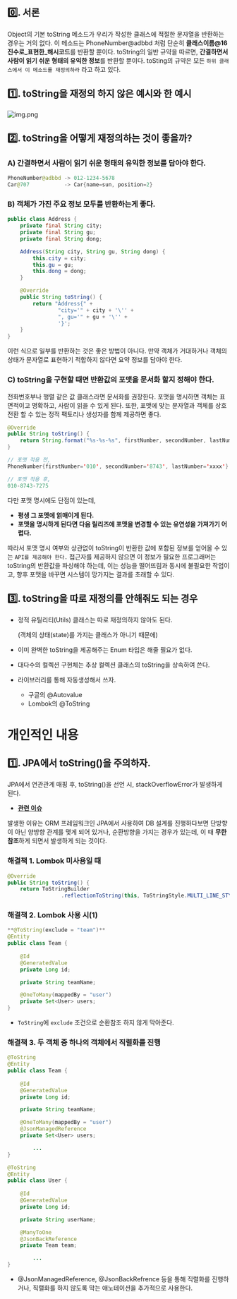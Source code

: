 ## 0️⃣. 서론

Object의 기본 toString 메소드가 우리가 작성한 클래스에 적절한 문자열을 반환하는 경우는 거의 없다. 이 메소드는 PhoneNumber@adbbd 처럼 단순히 **클래스이름@16진수로_표현한_해시코드**를 반환할 뿐이다. toString의 일반 규약을 따르면, **간결하면서 사람이 읽기 쉬운 형태의 유익한 정보**를 반환할 뿐이다. toSting의 규약은 모든 `하위 클래스에서 이 메소드를 재정의하라` 라고 하고 있다.

## 1️⃣. toString을 재정의 하지 않은 예시와 한 예시

![img.png](image/img.png)

## 2️⃣. toString을 어떻게 재정의하는 것이 좋을까?

### A) 간결하면서 사람이 읽기 쉬운 형태의 유익한 정보를 담아야 한다.

```java
PhoneNumber@adbbd -> 012-1234-5678   
Car@707           -> Car{name=sun, position=2}
```

### B) 객체가 가진 주요 정보 모두를 반환하는게 좋다.

```java
public class Address {
    private final String city;
    private final String gu;
    private final String dong;

    Address(String city, String gu, String dong) {
        this.city = city;
        this.gu = gu;
        this.dong = dong;
    }

    @Override
    public String toString() {
        return "Address{" +
                "city='" + city + '\'' +
                ", gu='" + gu + '\'' +
                '}';
    }
}
```

이런 식으로 일부를 반환하는 것은 좋은 방법이 아니다. 만약 객체가 거대하거나 객체의 상태가 문자열로 표현하기 적합하지 않다면 요약 정보를 담아야 한다.

### C) toString을 구현할 때면 반환값의 포맷을 문서화 할지 정해야 한다.

전화번호부나 행렬 같은 값 클래스라면 문서화를 권장한다. 포맷을 명시하면 객체는 표면적이고 명확하고, 사람이 읽을 수 있게 된다. 또한, 포맷에 맞는 문자열과 객체를 상호전환 할 수 있는 정적 팩토리나 생성자를 함께 제공하면 좋다.

```java
@Override
public String toString() {
    return String.format("%s-%s-%s", firstNumber, secondNumber, lastNumber);
}
```

```java
// 포맷 적용 전,
PhoneNumber{firstNumber='010', secondNumber='8743', lastNumber='xxxx'}

// 포맷 적용 후,
010-8743-7275
```

다만 포맷 명시에도 단점이 있는데,

- **평생 그 포멧에 얽매이게 된다.**
- **포맷을 명시하게 된다면 다음 릴리즈에 포맷을 변경할 수 있는 유연성을 가져가기 어렵다.**

따라서 포맷 명시 여부와 상관없이 toString이 반환한 값에 포함된 정보를 얻어올 수 있는 `API를 제공해야 한다.` 접근자를 제공하지 않으면 이 정보가 필요한 프로그래머는 toString의 반환값을 파싱해야 하는데, 이는 성능을 떨어뜨림과 동시에 불필요한 작업이고, 향후 포맷을 바꾸면 시스템이 망가지는 결과를 초래할 수 있다.

## 3️⃣. toString을 따로 재정의를 안해줘도 되는 경우

- 정적 유틸리티(Utils) 클래스는 따로 재정의하지 않아도 된다.

  (객체의 상태(state)를 가지는 클래스가 아니기 때문에)

- 이미 완벽한 toString을 제공해주는 Enum 타입은 해줄 필요가 없다.
- 대다수의 컬렉션 구현체는 추상 컬렉션 클래스의 toString을 상속하여 쓴다.
- 라이브러리를 통해 자동생성해서 쓰자.
    - 구글의 @Autovalue
    - Lombok의 @ToString

# 개인적인 내용

## 1️⃣. JPA에서 toString()을 주의하자.

JPA에서 연관관계 매핑 후, toString()을 선언 시, stackOverflowError가 발생하게 된다.

- **[관련 이슈](https://stackoverflow.com/questions/3593893/why-im-getting-stackoverflowerror)**

발생한 이유는 ORM 프레임워크인 JPA에서 사용하여 DB 설계를 진행하다보면 단방향이 아닌 양방향 관계를 맺게 되어 있거나, 순환방향을 가지는 경우가 있는데, 이 때 **무한 참조**하게 되면서 발생하게 되는 것이다.

### 해결책 1. Lombok 미사용일 때

```java
@Override
public String toString() {
    return ToStringBuilder
			     .reflectionToString(this, ToStringStyle.MULTI_LINE_STYLE);
```

### 해결책 2. Lombok 사용 시(1)

```java
**@ToString(exclude = "team")**
@Entity
public class Team { 
	
    @Id
    @GeneratedValue
    private Long id;

    private String teamName;

    @OneToMany(mappedBy = "user")
    private Set<User> users;
}
```

- `ToString`에 `exclude` 조건으로 순환참조 하지 않게 막아준다.

### 해결책 3. 두 객체 중 하나의 객체에서 직렬화를 진행

```java
@ToString
@Entity
public class Team { 
	
    @Id
    @GeneratedValue
    private Long id;

    private String teamName;

    @OneToMany(mappedBy = "user")
    @JsonManagedReference
    private Set<User> users;

		...
}
```

```java
@ToString
@Entity
public class User {
	
    @Id
    @GeneratedValue
    private Long id;

    private String userName;

    @ManyToOne
    @JsonBackReference
    private Team team;

		...
}
```

- @JsonManagedReference, @JsonBackRefrence 등을 통해 직렬화를 진행하거나, 직렬화를 하지 않도록 막는 애노테이션을 추가적으로 사용한다.
